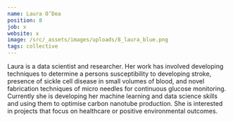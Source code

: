 ```yaml
---
name: Laura O’Dea
position: 8
job: x
website: x
image: /src/_assets/images/uploads/8_laura_blue.png
tags: collective
---
```

Laura is a data scientist and researcher. Her work has involved developing techniques to determine a persons susceptibility to developing stroke, presence of sickle cell disease in small volumes of blood, and novel fabrication techniques of micro needles for continuous glucose monitoring. Currently she is developing her machine learning and data science skills and using them to optimise carbon nanotube production. She is interested in projects that focus on healthcare or positive environmental outcomes.

